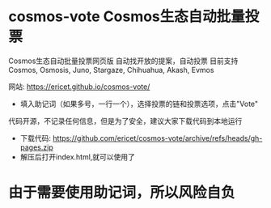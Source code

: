 # cosmos-vote Cosmos生态自动批量投票

Cosmos生态自动批量投票网页版 自动找开放的提案，自动投票 目前支持Cosmos, Osmosis, Juno, Stargaze, Chihuahua, Akash, Evmos

网站: https://ericet.github.io/cosmos-vote/
* 填入助记词（如果多号，一行一个），选择投票的链和投票选项，点击"Vote"

代码开源，不记录任何信息，但是为了安全，建议大家下载代码到本地运行
* 下载代码: https://github.com/ericet/cosmos-vote/archive/refs/heads/gh-pages.zip
* 解压后打开index.html,就可以使用了

# 由于需要使用助记词，所以风险自负